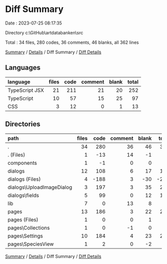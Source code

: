 # Diff Summary

Date : 2023-07-25 08:17:35

Directory c:\\GitHub\\artdatabanken\\src

Total : 34 files,  280 codes, 36 comments, 46 blanks, all 362 lines

[Summary](results.md) / [Details](details.md) / Diff Summary / [Diff Details](diff-details.md)

## Languages
| language | files | code | comment | blank | total |
| :--- | ---: | ---: | ---: | ---: | ---: |
| TypeScript JSX | 21 | 211 | 21 | 20 | 252 |
| TypeScript | 10 | 57 | 15 | 25 | 97 |
| CSS | 3 | 12 | 0 | 1 | 13 |

## Directories
| path | files | code | comment | blank | total |
| :--- | ---: | ---: | ---: | ---: | ---: |
| . | 34 | 280 | 36 | 46 | 362 |
| . (Files) | 1 | -13 | 14 | -1 | 0 |
| components | 1 | -1 | 0 | 0 | -1 |
| dialogs | 12 | 108 | 6 | 17 | 131 |
| dialogs (Files) | 4 | -188 | 3 | -30 | -215 |
| dialogs\\UploadImageDialog | 3 | 197 | 3 | 35 | 235 |
| dialogs\\fields | 5 | 99 | 0 | 12 | 111 |
| lib | 7 | 0 | 13 | 8 | 21 |
| pages | 13 | 186 | 3 | 22 | 211 |
| pages (Files) | 1 | 0 | 0 | 1 | 1 |
| pages\\Collections | 1 | 0 | -1 | 0 | -1 |
| pages\\Settings | 10 | 184 | 4 | 23 | 211 |
| pages\\SpeciesView | 1 | 2 | 0 | -2 | 0 |

[Summary](results.md) / [Details](details.md) / Diff Summary / [Diff Details](diff-details.md)